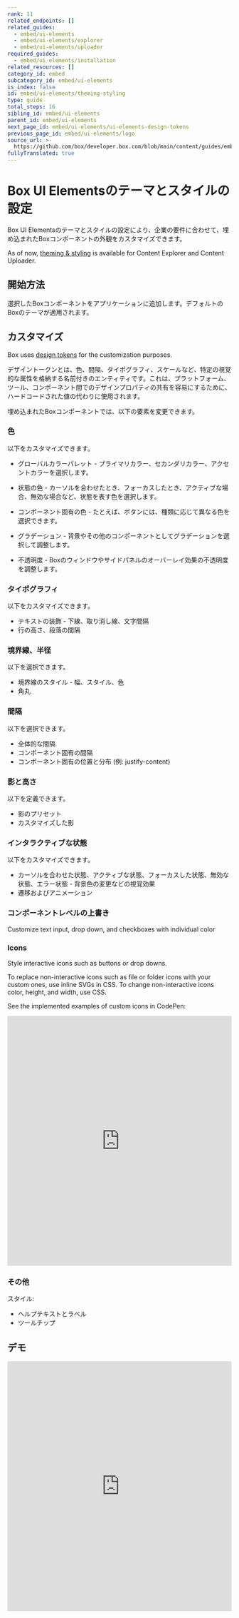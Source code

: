 ```yaml
---
rank: 11
related_endpoints: []
related_guides:
  - embed/ui-elements
  - embed/ui-elements/explorer
  - embed/ui-elements/uploader
required_guides:
  - embed/ui-elements/installation
related_resources: []
category_id: embed
subcategory_id: embed/ui-elements
is_index: false
id: embed/ui-elements/theming-styling
type: guide
total_steps: 16
sibling_id: embed/ui-elements
parent_id: embed/ui-elements
next_page_id: embed/ui-elements/ui-elements-design-tokens
previous_page_id: embed/ui-elements/logo
source_url: >-
  https://github.com/box/developer.box.com/blob/main/content/guides/embed/ui-elements/theming-styling.md
fullyTranslated: true
---
```

<!--alex ignore -->

# Box UI Elementsのテーマとスタイルの設定

Box UI Elementsのテーマとスタイルの設定により、企業の要件に合わせて、埋め込まれたBoxコンポーネントの外観をカスタマイズできます。

<!--alex ignore -->

<Message type="notice">

As of now, [theming & styling][blog] is available for Content Explorer and Content Uploader.

</Message>

<!--alex enable -->

## 開始方法

選択したBoxコンポーネントをアプリケーションに追加します。デフォルトのBoxのテーマが適用されます。

## カスタマイズ

Box uses [design tokens][dt] for the customization purposes.

<Message type="notice">

デザイントークンとは、色、間隔、タイポグラフィ、スケールなど、特定の視覚的な属性を格納する名前付きのエンティティです。これは、プラットフォーム、ツール、コンポーネント間でのデザインプロパティの共有を容易にするために、ハードコードされた値の代わりに使用されます。

</Message>

埋め込まれたBoxコンポーネントでは、以下の要素を変更できます。

<!--alex ignore -->

### 色

以下をカスタマイズできます。

<!--alex ignore -->

* グローバルカラーパレット - プライマリカラー、セカンダリカラー、アクセントカラーを選択します。

* 状態の色 - カーソルを合わせたとき、フォーカスしたとき、アクティブな場合、無効な場合など、状態を表す色を選択します。

* コンポーネント固有の色 - たとえば、ボタンには、種類に応じて異なる色を選択できます。
  <!--alex enable -->

* グラデーション - 背景やその他のコンポーネントとしてグラデーションを選択して調整します。

* 不透明度 - Boxのウィンドウやサイドパネルのオーバーレイ効果の不透明度を調整します。

### タイポグラフィ

以下をカスタマイズできます。

* テキストの装飾 - 下線、取り消し線、文字間隔
* 行の高さ、段落の間隔 

### 境界線、半径

以下を選択できます。

<!--alex ignore -->

* 境界線のスタイル - 幅、スタイル、色
* 角丸
  <!--alex enable -->

### 間隔

以下を選択できます。

* 全体的な間隔
* コンポーネント固有の間隔
* コンポーネント固有の位置と分布 (例: justify-content)

### 影と高さ

以下を定義できます。

* 影のプリセット
* カスタマイズした影

### インタラクティブな状態

以下をカスタマイズできます。

<!--alex ignore -->

* カーソルを合わせた状態、アクティブな状態、フォーカスした状態、無効な状態、エラー状態 - 背景色の変更などの視覚効果
* 遷移およびアニメーション
  <!--alex enable -->

### コンポーネントレベルの上書き

<!--alex ignore -->

Customize text input, drop down, and checkboxes with individual color

<!--alex enable -->

### Icons

Style interactive icons such as buttons or drop downs.

<Message type="notice">

To replace non-interactive icons such as file or folder icons with your custom ones, use inline SVGs in CSS. To change non-interactive icons color, height, and width, use CSS.

</Message>

See the implemented examples of custom icons in CodePen:

<iframe height="560" scrolling="no" title="Box custom icons" src="https://codepen.io/box-platform/embed/raaRqye?default-tab=html%2Cresult" frameborder="no" allowtransparency allowfullscreen style="width: 100%;">

</iframe>

### その他

スタイル:

* ヘルプテキストとラベル
* ツールチップ

## デモ

<iframe height="560" scrolling="no" title="Boxのテーマを使用したブランド設定" src="https://codepen.io/box-platform/embed/KwKbrPw?default-tab=html%2Cresult" frameborder="no" allowtransparency allowfullscreen style="width: 100%;">

</iframe>

[explorer]: g://embed/ui-elements/explorer

[uploader]: g://embed/ui-elements/uploader

[dt]: g://embed/ui-elements/ui-elements-design-tokens

[blog]: https://medium.com/@stefaniuk.olga/b4a86518d5ca
